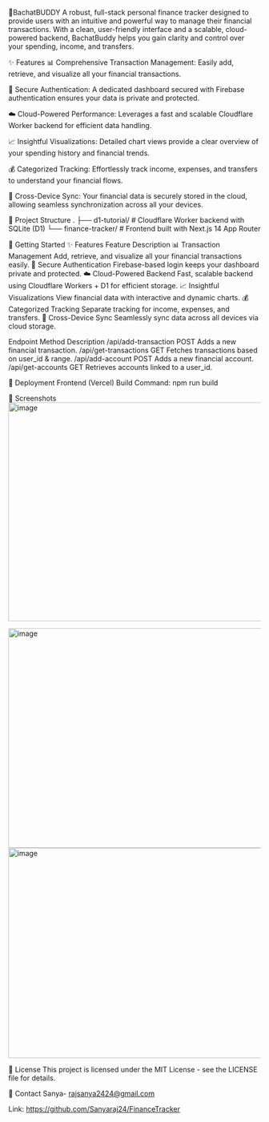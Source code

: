 🧾BachatBUDDY
A robust, full-stack personal finance tracker designed to provide users with an intuitive and powerful way to manage their financial transactions. With a clean, user-friendly interface and a scalable, cloud-powered backend, BachatBuddy helps you gain clarity and control over your spending, income, and transfers.

✨ Features
📊 Comprehensive Transaction Management: Easily add, retrieve, and visualize all your financial transactions.

🔐 Secure Authentication: A dedicated dashboard secured with Firebase authentication ensures your data is private and protected.

☁️ Cloud-Powered Performance: Leverages a fast and scalable Cloudflare Worker backend for efficient data handling.

📈 Insightful Visualizations: Detailed chart views provide a clear overview of your spending history and financial trends.

💰 Categorized Tracking: Effortlessly track income, expenses, and transfers to understand your financial flows.

🔄 Cross-Device Sync: Your financial data is securely stored in the cloud, allowing seamless synchronization across all your devices.

📁 Project Structure
.
├── d1-tutorial/          # Cloudflare Worker backend with SQLite (D1)
└── finance-tracker/      # Frontend built with Next.js 14 App Router




🚀 Getting Started
✨ Features
Feature	Description
📊 Transaction Management	Add, retrieve, and visualize all your financial transactions easily.
🔐 Secure Authentication	Firebase-based login keeps your dashboard private and protected.
☁️ Cloud-Powered Backend	Fast, scalable backend using Cloudflare Workers + D1 for efficient storage.
📈 Insightful Visualizations	View financial data with interactive and dynamic charts.
💰 Categorized Tracking	Separate tracking for income, expenses, and transfers.
🔄 Cross-Device Sync	Seamlessly sync data across all devices via cloud storage.

Endpoint	Method	Description
/api/add-transaction	POST	Adds a new financial transaction.
/api/get-transactions	GET	Fetches transactions based on user_id & range.
/api/add-account	POST	Adds a new financial account.
/api/get-accounts	GET	Retrieves accounts linked to a user_id.


🚀 Deployment
Frontend (Vercel)
Build Command: npm run build


📸 Screenshots
<img width="937" height="437" alt="image" src="https://github.com/user-attachments/assets/dbcf3246-6a02-47f2-9ad1-2f90457a77dc" />

<img width="940" height="439" alt="image" src="https://github.com/user-attachments/assets/d16bd301-ec9b-4862-a1c6-72cca1308810" />

<img width="916" height="420" alt="image" src="https://github.com/user-attachments/assets/1d338a5a-e746-4188-a2b5-66d910160101" />



📄 License
This project is licensed under the MIT License - see the LICENSE file for details.

📧 Contact
 Sanya- rajsanya2424@gmail.com 

Link: https://github.com/Sanyaraj24/FinanceTracker
